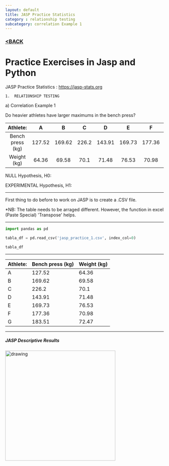 ```yaml
---
layout: default
title: JASP Practice Statistics
category : relationship testing
subcategory: correlation Example 1
---
```

### [<BACK](/index.md)
# Practice Exercises in Jasp and Python

JASP Practice Statistics : https://jasp-stats.org

    1.	RELATIONSHIP TESTING
    
a)	Correlation Example 1

Do heavier athletes have larger maximums in the bench press?

|     Athlete:     |    A   |    B   |   C   |    D   |    E   |    F   |    G   |
|:----------------:|:------:|:------:|:-----:|:------:|:------:|:------:|:------:|
| Bench press (kg) | 127.52 | 169.62 | 226.2 | 143.91 | 169.73 | 177.36 | 183.51 |
|    Weight (kg)   |  64.36 |  69.58 |  70.1 |  71.48 |  76.53 |  70.98 |  72.47 |


NULL Hypothesis, H0:

EXPERIMENTAL Hypothesis, H1:

---
First thing to do before to work on JASP is to create a .CSV file.  

*NB: The table needs to be arraged different. However, the function in excel (Paste Special) 'Transpose' helps.

---

```Python
import pandas as pd

tabla_df = pd.read_csv('jasp_practice_1.csv', index_col=0)

tabla_df

```
___
| Athlete: | Bench press (kg) | Weight (kg) |
|----------|------------------|-------------|
| A        | 127.52           | 64.36       |
| B        | 169.62           | 69.58       |
| C        | 226.2            | 70.1        |
| D        | 143.91           | 71.48       |
| E        | 169.73           | 76.53       |
| F        | 177.36           | 70.98       |
| G        | 183.51           | 72.47       |
---
##### JASP Descriptive Results

<img src="https://github.com/aliwualk/One-Step-at-a-Time/blob/master/images/Jaspdescriptive1.png" alt="drawing" width="350"/>
